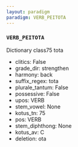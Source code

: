 ```yaml
---
layout: paradigm
paradigm: VERB_PEITOTA
---
```

### ` VERB_PEITOTA `

Dictionary class75 tota
* clitics: False
* grade_dir: strengthen
* harmony: back
* suffix_regex: tota
* plurale_tantum: False
* possessive: False
* upos: VERB
* stem_vowel: None
* kotus_tn: 75
* pos: VERB
* stem_diphthong: None
* kotus_av: C
* deletion: ota
